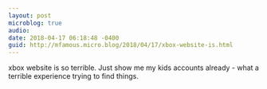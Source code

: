 ```yaml
---
layout: post
microblog: true
audio: 
date: 2018-04-17 06:18:48 -0400
guid: http://mfamous.micro.blog/2018/04/17/xbox-website-is.html
---
```

xbox website is so terrible. Just show me my kids accounts already - what a terrible experience trying to find things. 
